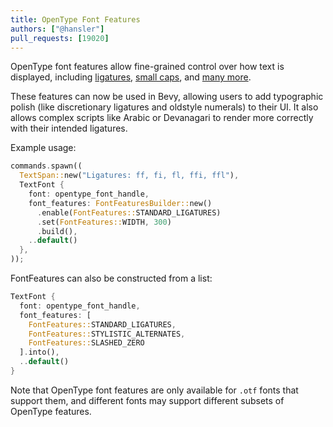 ```yaml
---
title: OpenType Font Features
authors: ["@hansler"]
pull_requests: [19020]
---
```


OpenType font features allow fine-grained control over how text is displayed, including [ligatures](https://en.wikipedia.org/wiki/Ligature_(writing)), [small caps](https://en.wikipedia.org/wiki/Small_caps), and [many more](https://learn.microsoft.com/en-us/typography/opentype/spec/featurelist).

These features can now be used in Bevy, allowing users to add typographic polish (like discretionary ligatures and oldstyle numerals) to their UI. It also allows complex scripts like Arabic or Devanagari to render more correctly with their intended ligatures.

Example usage:

```rust
commands.spawn((
  TextSpan::new("Ligatures: ff, fi, fl, ffi, ffl"),
  TextFont {
    font: opentype_font_handle,
    font_features: FontFeaturesBuilder::new()
      .enable(FontFeatures::STANDARD_LIGATURES)
      .set(FontFeatures::WIDTH, 300)
      .build(),
    ..default()
  },
));
```

FontFeatures can also be constructed from a list:

```rust
TextFont {
  font: opentype_font_handle,
  font_features: [
    FontFeatures::STANDARD_LIGATURES,
    FontFeatures::STYLISTIC_ALTERNATES,
    FontFeatures::SLASHED_ZERO
  ].into(),
  ..default()
}
```

Note that OpenType font features are only available for `.otf` fonts that support them, and different fonts may support  different subsets of OpenType features.
